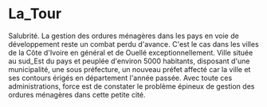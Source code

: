 # La_Tour
Salubrité. La gestion des ordures ménagères dans les pays en voie de développement reste un combat perdu d'avance. C'est le cas dans les villes de la Côte d'Ivoire en général et de Ouellé exceptionnellement. Ville située au sud_Est du pays et peuplée d'environ 5000 habitants, disposant d'une municipalité, une sous préfecture, un nouveau préfet affecté car la ville et ses contours érigés en département l'année passée. Avec toute ces administrations, force est de constater le problème épineux de gestion des ordures ménagères dans cette petite cité.

